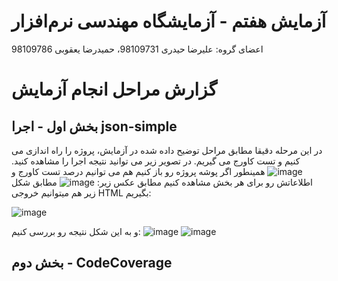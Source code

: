 # آزمایش هفتم -  آزمایشگاه مهندسی نرم‌افزار
اعضای گروه: علیرضا حیدری 98109731، حمیدرضا یعقوبی 98109786
# گزارش مراحل انجام آزمایش
## بخش اول - اجرا json-simple
در این مرحله دقیقا مطابق مراحل توضیح داده شده در آزمایش، پروژه را راه اندازی می کنیم و تست کاورج می گیریم. در تصویر زیر می توانید نتیجه اجرا را مشاهده کنید.
![image](https://github.com/hamidrezayaghobi/SEL_week7/assets/59170724/905f6ee0-30b5-4a50-b1b6-73bb3404c642)
همینطور اگر پوشه پروژه رو باز کنیم هم می توانیم درصد تست کاورج و اطلاعاتش رو برای هر بخش مشاهده کنیم مطابق عکس زیر:
![image](https://github.com/hamidrezayaghobi/SEL_week7/assets/59170724/70c75fa7-c4ff-425f-8b75-8a0b7f60d9f3)
مطابق شکل زیر هم میتوانیم خروجی HTML بگیریم:

![image](https://github.com/hamidrezayaghobi/SEL_week7/assets/59170724/ac188cab-7ea4-4279-917e-3a4fbc70ff3b)

و به این شکل نتیجه رو بررسی کنیم:
![image](https://github.com/hamidrezayaghobi/SEL_week7/assets/59170724/172752a0-16b2-49f0-834c-967e0d99db28)
![image](https://github.com/hamidrezayaghobi/SEL_week7/assets/59170724/780cba81-9f4d-4bd0-8e43-e06ab53e1931)

## بخش دوم - ‫‪CodeCoverage


